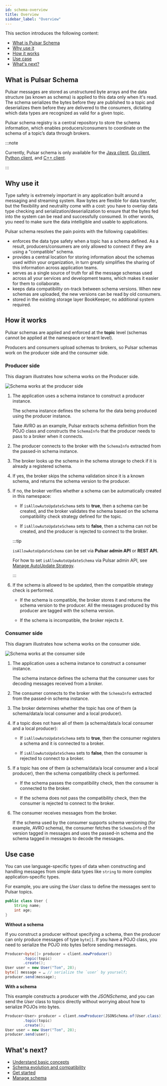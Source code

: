```yaml
---
id: schema-overview
title: Overview
sidebar_label: "Overview"
---
```


This section introduces the following content:
* [What is Pulsar Schema](#what-is-pulsar-schema)
* [Why use it](#why-use-it)
* [How it works](#how-it-works)
* [Use case](#use-case)
* [What's next?](#whats-next)

## What is Pulsar Schema

Pulsar messages are stored as unstructured byte arrays and the data structure (as known as schema) is applied to this data only when it's read. The schema serializes the bytes before they are published to a topic and deserializes them before they are delivered to the consumers, dictating which data types are recognized as valid for a given topic.

Pulsar schema registry is a central repository to store the schema information, which enables producers/consumers to coordinate on the schema of a topic’s data through brokers.

:::note

Currently, Pulsar schema is only available for the [Java client](client-libraries-java.md), [Go client](client-libraries-go.md), [Python client](client-libraries-python.md), and [C++ client](client-libraries-cpp.md).

:::

## Why use it

Type safety is extremely important in any application built around a messaging and streaming system. Raw bytes are flexible for data transfer, but the flexibility and neutrality come with a cost: you have to overlay data type checking and serialization/deserialization to ensure that the bytes fed into the system can be read and successfully consumed. In other words, you need to make sure the data intelligible and usable to applications.

Pulsar schema resolves the pain points with the following capabilities:
* enforces the data type safety when a topic has a schema defined. As a result, producers/consumers are only allowed to connect if they are using a "compatible" schema.
* provides a central location for storing information about the schemas used within your organization, in turn greatly simplifies the sharing of this information across application teams.
* serves as a single source of truth for all the message schemas used across all your services and development teams, which makes it easier for them to collaborate.
* keeps data compatibility on-track between schema versions. When new schemas are uploaded, the new versions can be read by old consumers. 
* stored in the existing storage layer BookKeeper, no additional system required.

## How it works

Pulsar schemas are applied and enforced at the **topic** level (schemas cannot be applied at the namespace or tenant level). 

Producers and consumers upload schemas to brokers, so Pulsar schemas work on the producer side and the consumer side.

### Producer side

This diagram illustrates how schema works on the Producer side.

![Schema works at the producer side](/assets/schema-producer.png)

1. The application uses a schema instance to construct a producer instance. 

   The schema instance defines the schema for the data being produced using the producer instance. 

   Take AVRO as an example, Pulsar extracts schema definition from the POJO class and constructs the `SchemaInfo` that the producer needs to pass to a broker when it connects.

2. The producer connects to the broker with the `SchemaInfo` extracted from the passed-in schema instance.
   
3. The broker looks up the schema in the schema storage to check if it is already a registered schema. 
   
4. If yes, the broker skips the schema validation since it is a known schema, and returns the schema version to the producer.

5. If no, the broker verifies whether a schema can be automatically created in this namespace:

   * If `isAllowAutoUpdateSchema` sets to **true**, then a schema can be created, and the broker validates the schema based on the schema compatibility check strategy defined for the topic.
  
   * If `isAllowAutoUpdateSchema` sets to **false**, then a schema can not be created, and the producer is rejected to connect to the broker.
  
   :::tip

   `isAllowAutoUpdateSchema` can be set via **Pulsar admin API** or **REST API.** 

   For how to set `isAllowAutoUpdateSchema` via Pulsar admin API, see [Manage AutoUpdate Strategy](admin-api-schemas.md#manage-autoupdate-strategy). 

    :::

6. If the schema is allowed to be updated, then the compatible strategy check is performed.
  
   * If the schema is compatible, the broker stores it and returns the schema version to the producer. All the messages produced by this producer are tagged with the schema version. 

   * If the schema is incompatible, the broker rejects it.

### Consumer side

This diagram illustrates how schema works on the consumer side. 

![Schema works at the consumer side](/assets/schema-consumer.png)

1. The application uses a schema instance to construct a consumer instance.
   
   The schema instance defines the schema that the consumer uses for decoding messages received from a broker.

2. The consumer connects to the broker with the `SchemaInfo` extracted from the passed-in schema instance.

3. The broker determines whether the topic has one of them (a schema/data/a local consumer and a local producer).

4. If a topic does not have all of them (a schema/data/a local consumer and a local producer):
   
     * If `isAllowAutoUpdateSchema` sets to **true**, then the consumer registers a schema and it is connected to a broker.
       
     * If `isAllowAutoUpdateSchema` sets to **false**, then the consumer is rejected to connect to a broker.
       
5. If a topic has one of them (a schema/data/a local consumer and a local producer), then the schema compatibility check is performed.
   
     * If the schema passes the compatibility check, then the consumer is connected to the broker.
       
     * If the schema does not pass the compatibility check, then the consumer is rejected to connect to the broker. 

6. The consumer receives messages from the broker. 

   If the schema used by the consumer supports schema versioning (for example, AVRO schema), the consumer fetches the `SchemaInfo` of the version tagged in messages and uses the passed-in schema and the schema tagged in messages to decode the messages.

## Use case

You can use language-specific types of data when constructing and handling messages from simple data types like `string` to more complex application-specific types.

For example, you are using the _User_ class to define the messages sent to Pulsar topics.

```java
public class User {
    String name;
    int age;
}
```

**Without a schema**

If you construct a producer without specifying a schema, then the producer can only produce messages of type `byte[]`. If you have a POJO class, you need to serialize the POJO into bytes before sending messages.

```java
Producer<byte[]> producer = client.newProducer()
        .topic(topic)
        .create();
User user = new User("Tom", 28);
byte[] message = … // serialize the `user` by yourself;
producer.send(message);
```

**With a schema**

This example constructs a producer with the _JSONSchema_, and you can send the _User_ class to topics directly without worrying about how to serialize POJOs into bytes.

```java
Producer<User> producer = client.newProducer(JSONSchema.of(User.class))
        .topic(topic)
        .create();
User user = new User("Tom", 28);
producer.send(user);
```

## What's next?

* [Understand basic concepts](schema-understand.md)
* [Schema evolution and compatibility](schema-evolution-compatibility.md)
* [Get started](schema-get-started.md)
* [Manage schema](admin-api-schemas.md)
